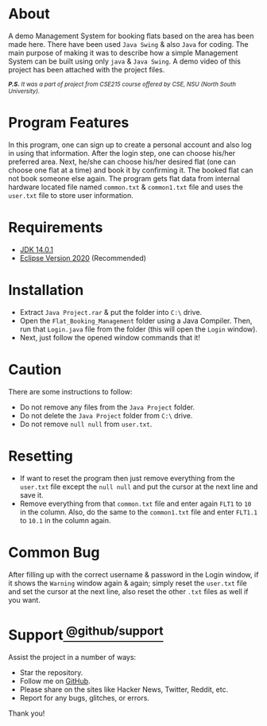 # About 
A demo Management System for booking flats based on the area has been made here. There have been used `Java Swing` & also `Java` for coding. The main purpose of making it was to describe how a simple Management System can be built using only `java` & `Java Swing`. A demo video of this project has been attached with the project files.<br/>

<sub> ****P.S.*** It was a part of project from CSE215 course offered by CSE, NSU (North South University).*<sub/>
# Program Features
In this program, one can sign up to create a personal account and also log in using that information. After the login step, one can choose his/her preferred area. Next, he/she can choose his/her desired flat (one can choose one flat at a time) and book it by confirming it. The booked flat can not book someone else again. The program gets flat data from internal hardware located file named `common.txt` & `common1.txt` file and uses the `user.txt` file to store user information.
# Requirements
- [JDK 14.0.1](https://www.malavida.com/en/soft/java-jdk/)
- [Eclipse Version 2020](https://www.techspot.com/downloads/7143-eclipse-ide.html) (Recommended)
# Installation
- Extract `Java Project.rar` & put the folder into `C:\` drive.
- Open the `Flat_Booking_Management` folder using a Java Compiler. Then, run that `Login.java` file from the folder (this will open the `Login` window).
- Next, just follow the opened window commands that it!
# Caution
There are some instructions to follow:
- Do not remove any files from the `Java Project` folder.
- Do not delete the `Java Project` folder from `C:\` drive.
- Do not remove `null null` from `user.txt`.
# Resetting
- If want to reset the program then just remove everything from the `user.txt` file except the `null null` and put the cursor at the next line and save it.
- Remove everything from that `common.txt` file and enter again `FLT1` to `10` in the column. Also, do the same to the `common1.txt` file and enter `FLT1.1` to `10.1` in the column again.
# Common Bug
After filling up with the correct username & password in the Login window, if it shows the `Warning` window again & again; simply reset the `user.txt` file and set the cursor at the next line, also reset the other `.txt` files as well if you want.
# Support[<sup> @github/support <sup/>](https://support.github.com/)
Assist the project in a number of ways:
- Star the repository.
- Follow me on [GitHub](https://github.com/HR-Fahim).
- Please share on the sites like Hacker News, Twitter, Reddit, etc.
- Report for any bugs, glitches, or errors.<br />

Thank you!
